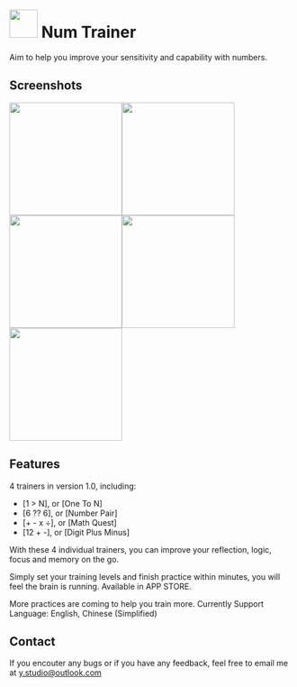 # <img src="https://github.com/ywang035/numtrainerios/blob/master/icon_1024.jpg" width="50"> Num Trainer

Aim to help you improve your sensitivity and capability with numbers.

## Screenshots
<img src="https://github.com/ywang035/numtrainerios/blob/master/screenshots/picture%201.jpg" width="200"><img src="https://github.com/ywang035/numtrainerios/blob/master/screenshots/picture%202.jpg" width="200"><img src="https://github.com/ywang035/numtrainerios/blob/master/screenshots/picture%203.jpg" width="200"><img src="https://github.com/ywang035/numtrainerios/blob/master/screenshots/picture%204.jpg" width="200"><img src="https://github.com/ywang035/numtrainerios/blob/master/screenshots/picture%205.jpg" width="200">

## Features

4 trainers in version 1.0, including:
- [1 > N], or [One To N]
- [6 ?? 6], or [Number Pair]
- [+ - x ÷], or [Math Quest]
- [12 + -], or [Digit Plus Minus]

With these 4 individual trainers, you can improve your reflection, logic, focus and memory on the go. 

Simply set your training levels and finish practice within minutes, you will feel the brain is running. Available in APP STORE.

More practices are coming to help you train more.
Currently Support Language: English, Chinese (Simplified)

## Contact

If you encouter any bugs or if you have any feedback, feel free to email me at y.studio@outlook.com
